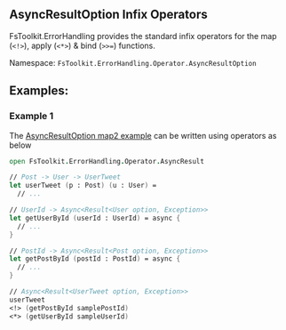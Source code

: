 ## AsyncResultOption Infix Operators

FsToolkit.ErrorHandling provides the standard infix operators for the map (`<!>`), apply (`<*>`) & bind (`>>=`) functions.

Namespace: `FsToolkit.ErrorHandling.Operator.AsyncResultOption`

## Examples:

### Example 1

The [AsyncResultOption map2 example](../asyncResultOption/map2.md#example-1) can be written using operators as below

```fsharp
open FsToolkit.ErrorHandling.Operator.AsyncResult

// Post -> User -> UserTweet
let userTweet (p : Post) (u : User) =
  // ...

// UserId -> Async<Result<User option, Exception>>
let getUserById (userId : UserId) = async {
  // ...
}

// PostId -> Async<Result<Post option, Exception>>
let getPostById (postId : PostId) = async {
  // ...
}

// Async<Result<UserTweet option, Exception>>
userTweet 
<!> (getPostById samplePostId) 
<*> (getUserById sampleUserId)
```